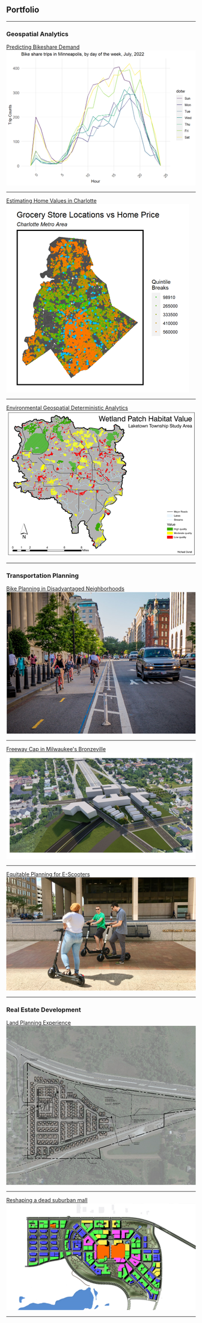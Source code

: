 ## Portfolio

---

### Geospatial Analytics

[Predicting Bikeshare Demand](/sample_page)
<img src="images/Bikeshare/bikeshare_header.png?raw=true"/>

---
[Estimating Home Values in Charlotte](/sample_page)
<img src="images/508/CLT_header.png?raw=true"/>

---
[Environmental Geospatial Deterministic Analytics](/sample_page)
<img src="images/UMN/runck_header.png?raw=true"/>

---

### Transportation Planning

[Bike Planning in Disadvantaged Neighborhoods](/sample_page)
<img src="images/UMN/capstone_header.jpg?raw=true"/>

---
[Freeway Cap in Milwaukee's Bronzeville](/sample_page)
<img src="images/Freeway cap/Aerial.png?raw=true"/>

---
[Equitable Planning for E-Scooters](/sample_page)
<img src="images/UMN/escooter_header.jpg?raw=true"/>

---

### Real Estate Development

[Land Planning Experience](/sample_page)
<img src="images/continental.png?raw=true"/>

---
[Reshaping a dead suburban mall](/sample_page)
<img src="images/Burnsville mall/Uses.jpg?raw=true"/>

---


